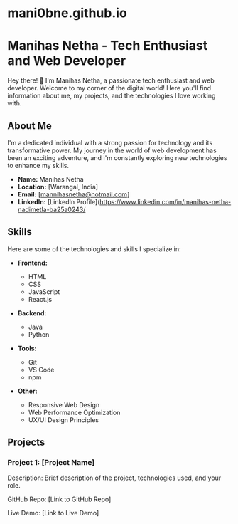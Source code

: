 # mani0bne.github.io
# Manihas Netha - Tech Enthusiast and Web Developer

Hey there! 👋 I'm Manihas Netha, a passionate tech enthusiast and web developer. Welcome to my corner of the digital world! Here you'll find information about me, my projects, and the technologies I love working with.

## About Me

I'm a dedicated individual with a strong passion for technology and its transformative power. My journey in the world of web development has been an exciting adventure, and I'm constantly exploring new technologies to enhance my skills.

- **Name:** Manihas Netha
- **Location:** [Warangal, India]
- **Email:** [mannihasnetha@hotmail.com]
- **LinkedIn:** [LinkedIn Profile](https://www.linkedin.com/in/manihas-netha-nadimetla-ba25a0243/


## Skills

Here are some of the technologies and skills I specialize in:

- **Frontend:**
  - HTML
  - CSS
  - JavaScript
  - React.js

- **Backend:**
  - Java
  - Python
    

- **Tools:**
  - Git
  - VS Code
  - npm

- **Other:**
  - Responsive Web Design
  - Web Performance Optimization
  - UX/UI Design Principles

## Projects

### Project 1: [Project Name]

Description: Brief description of the project, technologies used, and your role.

GitHub Repo: [Link to GitHub Repo]

Live Demo: [Link to Live Demo]
